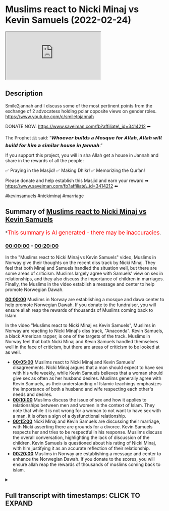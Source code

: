 # Muslims react to Nicki Minaj vs Kevin Samuels (2022-02-24)

<iframe loading='lazy' src='https://www.youtube.com/embed/l33Wv9GSHuc'></iframe>

## Description

Smile2jannah and I discuss some of the most pertinent points from the exchange of 2 advocatess holding polar opposite views on gender roles.
https://www.youtube.com/c/smiletojannah

DONATE NOW: https://www.saveiman.com/fb?affiliate\_id=3414212 ⬅

The Prophet ﷺ said: “𝙒𝙝𝙤𝙚𝙫𝙚𝙧 𝙗𝙪𝙞𝙡𝙙𝙨 𝙖 𝙈𝙤𝙨𝙦𝙪𝙚 𝙛𝙤𝙧 𝘼𝙡𝙡𝙖𝙝, 𝘼𝙡𝙡𝙖𝙝 𝙬𝙞𝙡𝙡 𝙗𝙪𝙞𝙡𝙙 𝙛𝙤𝙧 𝙝𝙞𝙢 𝙖 𝙨𝙞𝙢𝙞𝙡𝙖𝙧 𝙝𝙤𝙪𝙨𝙚 𝙞𝙣 𝙅𝙖𝙣𝙣𝙖𝙝.”

If you support this project, you will in sha Allah get a house in Jannah and share in the rewards of all the people:

✅ Praying in the Masjid!
✅ Making Dhikr!
✅ Memorizing the Qur’an!

Please donate and help establish this Masjid and earn your reward ➡ https://www.saveiman.com/fb?affiliate\_id=3414212 ⬅

\#kevinsamuels #nickiminaj #marriage

## Summary of [Muslims react to Nicki Minaj vs Kevin Samuels](https://www.youtube.com/watch?v=l33Wv9GSHuc)

\*<span style="color:red; font-size:125%">This summary is AI generated - there may be inaccuracies</span>.

### [00:00:00](https://www.youtube.com/watch?v=l33Wv9GSHuc\&t=0) - [00:20:00](https://www.youtube.com/watch?v=l33Wv9GSHuc\&t=1200)

In the "Muslims react to Nicki Minaj vs Kevin Samuels" video, Muslims in Norway give their thoughts on the recent diss track by Nicki Minaj. They feel that both Minaj and Samuels handled the situation well, but there are some areas of criticism. Muslims largely agree with Samuels' view on sex in relationships, and they also discuss the importance of children in marriages. Finally, the Muslims in the video establish a message and center to help promote Norwegian Dawah.

**[00:00:00](https://www.youtube.com/watch?v=l33Wv9GSHuc\&t=0)** Muslims in Norway are establishing a mosque and dawa center to help promote Norwegian Dawah. If you donate to the fundraiser, you will ensure allah reap the rewards of thousands of Muslims coming back to Islam.

In the video "Muslims react to Nicki Minaj vs Kevin Samuels", Muslims in Norway are reacting to Nicki Minaj's diss track, "Anaconda". Kevin Samuels, a black American rapper, is one of the targets of the track. Muslims in Norway feel that both Nicki Minaj and Kevin Samuels handled themselves well in the face of criticism, but there are areas of criticism to be looked at as well.

*   **[00:05:00](https://www.youtube.com/watch?v=l33Wv9GSHuc\&t=300)**  Muslims react to Nicki Minaj and Kevin Samuels' disagreements. Nicki Minaj argues that a man should expect to have sex with his wife weekly, while Kevin Samuels believes that a woman should give sex as often as her husband desires. Muslims generally agree with Kevin Samuels, as their understanding of Islamic teachings emphasizes the importance of both a husband and wife respecting each other's needs and desires.
*   **[00:10:00](https://www.youtube.com/watch?v=l33Wv9GSHuc\&t=600)** Muslims discuss the issue of sex and how it applies to relationships between men and women in the context of Islam. They note that while it is not wrong for a woman to not want to have sex with a man, it is often a sign of a dysfunctional relationship.
*   **[00:15:00](https://www.youtube.com/watch?v=l33Wv9GSHuc\&t=900)** Nicki Minaj and Kevin Samuels are discussing their marriage, with Nicki asserting there are grounds for a divorce. Kevin Samuels respects her and tries to be respectful in his response. Muslims discuss the overall conversation, highlighting the lack of discussion of the children. Kevin Samuels is questioned about his rating of Nicki Minaj, with him justifying it as an accurate reflection of their relationship.
*   **[00:20:00](https://www.youtube.com/watch?v=l33Wv9GSHuc\&t=1200)** Muslims in Norway are establishing a message and center to enhance the Norwegian Dawah. If you donate to the scores, you will ensure allah reap the rewards of thousands of muslims coming back to islam.

<details><summary><h2>Full transcript with timestamps: CLICK TO EXPAND</h2></summary>

[0:00:05](https://youtu.be/l33Wv9GSHuc?t=5) muslims in norway are now establishing a\
[0:00:07](https://youtu.be/l33Wv9GSHuc?t=7) masjid and dawa center to enhance the\
[0:00:09](https://youtu.be/l33Wv9GSHuc?t=9) norwegian dawah if you donate to the\
[0:00:11](https://youtu.be/l33Wv9GSHuc?t=11) scores you will ensure allah reap the\
[0:00:13](https://youtu.be/l33Wv9GSHuc?t=13) rewards of thousands of muslims coming\
[0:00:16](https://youtu.be/l33Wv9GSHuc?t=16) back to islam and many of those who\
[0:00:18](https://youtu.be/l33Wv9GSHuc?t=18) become dwight and invite to islam so\
[0:00:20](https://youtu.be/l33Wv9GSHuc?t=20) click the link and donate now and share\
[0:00:23](https://youtu.be/l33Wv9GSHuc?t=23) the video for extra rewards\
[0:00:42](https://youtu.be/l33Wv9GSHuc?t=42) big c\
[0:00:44](https://youtu.be/l33Wv9GSHuc?t=44) or you can say the big dog or the man\
[0:00:46](https://youtu.be/l33Wv9GSHuc?t=46) with the plan\
[0:00:47](https://youtu.be/l33Wv9GSHuc?t=47) or just the legend oh okay\
[0:00:52](https://youtu.be/l33Wv9GSHuc?t=52) just stick with that\
[0:00:54](https://youtu.be/l33Wv9GSHuc?t=54) you brought yourself too high so i had\
[0:00:55](https://youtu.be/l33Wv9GSHuc?t=55) to you know what i mean i had to give\
[0:00:57](https://youtu.be/l33Wv9GSHuc?t=57) you put me in my place just like kevin\
[0:00:59](https://youtu.be/l33Wv9GSHuc?t=59) samuels i think\
[0:01:02](https://youtu.be/l33Wv9GSHuc?t=62) it's like he's putting nikki in her\
[0:01:04](https://youtu.be/l33Wv9GSHuc?t=64) place now\
[0:01:04](https://youtu.be/l33Wv9GSHuc?t=64) to be fair like i made a video as you\
[0:01:06](https://youtu.be/l33Wv9GSHuc?t=66) know critical of samuels because you\
[0:01:08](https://youtu.be/l33Wv9GSHuc?t=68) know i i just saw as a reaction to\
[0:01:10](https://youtu.be/l33Wv9GSHuc?t=70) feminism like this kind of like red pool\
[0:01:11](https://youtu.be/l33Wv9GSHuc?t=71) movement and stuff like that and i\
[0:01:12](https://youtu.be/l33Wv9GSHuc?t=72) thought\
[0:01:13](https://youtu.be/l33Wv9GSHuc?t=73) i actually saw a lot of muslim people\
[0:01:15](https://youtu.be/l33Wv9GSHuc?t=75) moving in that direction and i didn't\
[0:01:16](https://youtu.be/l33Wv9GSHuc?t=76) like it because i realized the problems\
[0:01:18](https://youtu.be/l33Wv9GSHuc?t=78) of it but to be fair yeah on i think we\
[0:01:20](https://youtu.be/l33Wv9GSHuc?t=80) just both watched this you know these\
[0:01:22](https://youtu.be/l33Wv9GSHuc?t=82) aspects of his um\
[0:01:24](https://youtu.be/l33Wv9GSHuc?t=84) video that he done with nicki minaj yeah\
[0:01:25](https://youtu.be/l33Wv9GSHuc?t=85) and i think there's praise that is\
[0:01:26](https://youtu.be/l33Wv9GSHuc?t=86) actually due here because he he handled\
[0:01:28](https://youtu.be/l33Wv9GSHuc?t=88) himself quite well\
[0:01:30](https://youtu.be/l33Wv9GSHuc?t=90) despite that i do think there are areas\
[0:01:31](https://youtu.be/l33Wv9GSHuc?t=91) of criticism as well so we'll be looking\
[0:01:32](https://youtu.be/l33Wv9GSHuc?t=92) at some of that but before that i think\
[0:01:35](https://youtu.be/l33Wv9GSHuc?t=95) let's look at two main aspects okay\
[0:01:37](https://youtu.be/l33Wv9GSHuc?t=97) let's get straight into it two main\
[0:01:39](https://youtu.be/l33Wv9GSHuc?t=99) aspects of this video that i wanted to\
[0:01:40](https://youtu.be/l33Wv9GSHuc?t=100) react to yeah\
[0:01:42](https://youtu.be/l33Wv9GSHuc?t=102) which uh kind of starts in the middle\
[0:01:44](https://youtu.be/l33Wv9GSHuc?t=104) where nikki herself who\
[0:01:46](https://youtu.be/l33Wv9GSHuc?t=106) is to be honest with you i don't know\
[0:01:48](https://youtu.be/l33Wv9GSHuc?t=108) much about her but from what i know uh\
[0:01:50](https://youtu.be/l33Wv9GSHuc?t=110) she's a figure of decadence and if\
[0:01:52](https://youtu.be/l33Wv9GSHuc?t=112) someone could personify decadence it\
[0:01:54](https://youtu.be/l33Wv9GSHuc?t=114) would be this woman\
[0:01:56](https://youtu.be/l33Wv9GSHuc?t=116) um you know\
[0:01:58](https://youtu.be/l33Wv9GSHuc?t=118) nothing intellectually contributed at\
[0:02:00](https://youtu.be/l33Wv9GSHuc?t=120) all she thinks she's a success we'll\
[0:02:02](https://youtu.be/l33Wv9GSHuc?t=122) come to all of that\
[0:02:04](https://youtu.be/l33Wv9GSHuc?t=124) starts off by speaking about you know\
[0:02:06](https://youtu.be/l33Wv9GSHuc?t=126) success funny enough and these other\
[0:02:08](https://youtu.be/l33Wv9GSHuc?t=128) things so i wanted to see what she has\
[0:02:10](https://youtu.be/l33Wv9GSHuc?t=130) to say coming onto this platform and\
[0:02:12](https://youtu.be/l33Wv9GSHuc?t=132) then how\
[0:02:13](https://youtu.be/l33Wv9GSHuc?t=133) we can look also at how kevin responds\
[0:02:15](https://youtu.be/l33Wv9GSHuc?t=135) so let's first take a look at what her\
[0:02:18](https://youtu.be/l33Wv9GSHuc?t=138) prerogative is here i'm talking to black\
[0:02:20](https://youtu.be/l33Wv9GSHuc?t=140) women real quick can we stop talking can\
[0:02:22](https://youtu.be/l33Wv9GSHuc?t=142) we stop\
[0:02:24](https://youtu.be/l33Wv9GSHuc?t=144) posting all day on to because i i re i\
[0:02:27](https://youtu.be/l33Wv9GSHuc?t=147) knew we went to tik tok and i and i just\
[0:02:29](https://youtu.be/l33Wv9GSHuc?t=149) kept seeing this black women can we stop\
[0:02:31](https://youtu.be/l33Wv9GSHuc?t=151) talking about if black men if these\
[0:02:33](https://youtu.be/l33Wv9GSHuc?t=153) successful black men want us or not\
[0:02:36](https://youtu.be/l33Wv9GSHuc?t=156) like can we just focus on us and we be\
[0:02:40](https://youtu.be/l33Wv9GSHuc?t=160) successful and then we go out there and\
[0:02:43](https://youtu.be/l33Wv9GSHuc?t=163) we decide who the \[ \_\_ ] we want so what i\
[0:02:46](https://youtu.be/l33Wv9GSHuc?t=166) see with this uh z bro is like it's it's\
[0:02:48](https://youtu.be/l33Wv9GSHuc?t=168) typical independence narrative\
[0:02:51](https://youtu.be/l33Wv9GSHuc?t=171) success narrative she's talking about\
[0:02:52](https://youtu.be/l33Wv9GSHuc?t=172) she's a success oh she's\
[0:02:54](https://youtu.be/l33Wv9GSHuc?t=174) what is\
[0:02:56](https://youtu.be/l33Wv9GSHuc?t=176) what is success i mean is success being\
[0:02:58](https://youtu.be/l33Wv9GSHuc?t=178) famous being rich\
[0:03:00](https://youtu.be/l33Wv9GSHuc?t=180) i'm sorry to say these are things\
[0:03:01](https://youtu.be/l33Wv9GSHuc?t=181) assumptions which cannot be justified\
[0:03:04](https://youtu.be/l33Wv9GSHuc?t=184) and who are you anyway nikki to speak to\
[0:03:06](https://youtu.be/l33Wv9GSHuc?t=186) black women as if you represent them you\
[0:03:08](https://youtu.be/l33Wv9GSHuc?t=188) don't represent them you represent\
[0:03:09](https://youtu.be/l33Wv9GSHuc?t=189) higher echelon type individual western\
[0:03:12](https://youtu.be/l33Wv9GSHuc?t=192) women\
[0:03:13](https://youtu.be/l33Wv9GSHuc?t=193) you don't you don't actually suffer from\
[0:03:14](https://youtu.be/l33Wv9GSHuc?t=194) the same plights as the majority of\
[0:03:16](https://youtu.be/l33Wv9GSHuc?t=196) black people will suffer from black men\
[0:03:18](https://youtu.be/l33Wv9GSHuc?t=198) or women and you don't have even a right\
[0:03:20](https://youtu.be/l33Wv9GSHuc?t=200) to call yourself a success because you\
[0:03:23](https://youtu.be/l33Wv9GSHuc?t=203) are\
[0:03:24](https://youtu.be/l33Wv9GSHuc?t=204) rich and famous success is not defined\
[0:03:26](https://youtu.be/l33Wv9GSHuc?t=206) like that for us is it zusha\
[0:03:28](https://youtu.be/l33Wv9GSHuc?t=208) no because if you define success as\
[0:03:31](https://youtu.be/l33Wv9GSHuc?t=211) richness or fame these are two things\
[0:03:34](https://youtu.be/l33Wv9GSHuc?t=214) that don't have an ending like money\
[0:03:37](https://youtu.be/l33Wv9GSHuc?t=217) there's always more money that you can\
[0:03:39](https://youtu.be/l33Wv9GSHuc?t=219) attain with fame there's always more\
[0:03:41](https://youtu.be/l33Wv9GSHuc?t=221) fame that you can attain you'll never be\
[0:03:42](https://youtu.be/l33Wv9GSHuc?t=222) able to reach the pinnacle absolutely\
[0:03:45](https://youtu.be/l33Wv9GSHuc?t=225) and in our tradition the islamic\
[0:03:46](https://youtu.be/l33Wv9GSHuc?t=226) tradition were the prophet muhammad\
[0:03:48](https://youtu.be/l33Wv9GSHuc?t=228) sallallahu alaihi said that if you give\
[0:03:50](https://youtu.be/l33Wv9GSHuc?t=230) a man\
[0:03:51](https://youtu.be/l33Wv9GSHuc?t=231) you know a valley of gold\
[0:03:53](https://youtu.be/l33Wv9GSHuc?t=233) you know he'll be hungry for another\
[0:03:55](https://youtu.be/l33Wv9GSHuc?t=235) valley so in other words there's always\
[0:03:56](https://youtu.be/l33Wv9GSHuc?t=236) the thing is having material wealth as\
[0:03:59](https://youtu.be/l33Wv9GSHuc?t=239) you say it doesn't quench your thirst\
[0:04:01](https://youtu.be/l33Wv9GSHuc?t=241) for these kinds of things you'll just\
[0:04:02](https://youtu.be/l33Wv9GSHuc?t=242) want more and more and more yeah and so\
[0:04:05](https://youtu.be/l33Wv9GSHuc?t=245) really there is no pos strong positive\
[0:04:07](https://youtu.be/l33Wv9GSHuc?t=247) correlation\
[0:04:08](https://youtu.be/l33Wv9GSHuc?t=248) for example\
[0:04:09](https://youtu.be/l33Wv9GSHuc?t=249) with happiness as a state\
[0:04:12](https://youtu.be/l33Wv9GSHuc?t=252) and\
[0:04:13](https://youtu.be/l33Wv9GSHuc?t=253) material wealth you'll find\
[0:04:14](https://youtu.be/l33Wv9GSHuc?t=254) unfortunately\
[0:04:16](https://youtu.be/l33Wv9GSHuc?t=256) a lot of the richest people in society\
[0:04:18](https://youtu.be/l33Wv9GSHuc?t=258) yes and the most famous are those who\
[0:04:20](https://youtu.be/l33Wv9GSHuc?t=260) are most depressed yes so this idea of\
[0:04:22](https://youtu.be/l33Wv9GSHuc?t=262) equating success with fame and money\
[0:04:24](https://youtu.be/l33Wv9GSHuc?t=264) this capitalistic\
[0:04:26](https://youtu.be/l33Wv9GSHuc?t=266) idea\
[0:04:26](https://youtu.be/l33Wv9GSHuc?t=266) which you have been colonizing to\
[0:04:28](https://youtu.be/l33Wv9GSHuc?t=268) believing is the case is itself\
[0:04:30](https://youtu.be/l33Wv9GSHuc?t=270) difficult to substantiate from the very\
[0:04:32](https://youtu.be/l33Wv9GSHuc?t=272) beginning yes so this is the first thing\
[0:04:34](https://youtu.be/l33Wv9GSHuc?t=274) the independence narrative here\
[0:04:36](https://youtu.be/l33Wv9GSHuc?t=276) i think is problematic as well but\
[0:04:38](https://youtu.be/l33Wv9GSHuc?t=278) before we go there i want to see how\
[0:04:40](https://youtu.be/l33Wv9GSHuc?t=280) kevin samuels responds to her\
[0:04:43](https://youtu.be/l33Wv9GSHuc?t=283) there's a lot of hurt on both sides and\
[0:04:45](https://youtu.be/l33Wv9GSHuc?t=285) i recommend i told guys look why are you\
[0:04:47](https://youtu.be/l33Wv9GSHuc?t=287) under 30 work recognize work on getting\
[0:04:49](https://youtu.be/l33Wv9GSHuc?t=289) yourself together because like it or not\
[0:04:53](https://youtu.be/l33Wv9GSHuc?t=293) you're really not in a position like\
[0:04:55](https://youtu.be/l33Wv9GSHuc?t=295) like you should be to be able to work\
[0:04:57](https://youtu.be/l33Wv9GSHuc?t=297) with lee do anything like that so as you\
[0:04:59](https://youtu.be/l33Wv9GSHuc?t=299) see\
[0:05:00](https://youtu.be/l33Wv9GSHuc?t=300) he starts off by saying there's a lot of\
[0:05:01](https://youtu.be/l33Wv9GSHuc?t=301) hurt from both sides now this is not\
[0:05:03](https://youtu.be/l33Wv9GSHuc?t=303) this is atypical of kevin samuels\
[0:05:05](https://youtu.be/l33Wv9GSHuc?t=305) because usually if a woman hypes up like\
[0:05:06](https://youtu.be/l33Wv9GSHuc?t=306) that to him and his uh\
[0:05:08](https://youtu.be/l33Wv9GSHuc?t=308) in his\
[0:05:09](https://youtu.be/l33Wv9GSHuc?t=309) presence\
[0:05:10](https://youtu.be/l33Wv9GSHuc?t=310) or discussions he will actually\
[0:05:12](https://youtu.be/l33Wv9GSHuc?t=312) shut her down or even switch her off or\
[0:05:14](https://youtu.be/l33Wv9GSHuc?t=314) something but i think he's being\
[0:05:15](https://youtu.be/l33Wv9GSHuc?t=315) strategic here and he's got good\
[0:05:17](https://youtu.be/l33Wv9GSHuc?t=317) emotional intelligence here to be\
[0:05:18](https://youtu.be/l33Wv9GSHuc?t=318) praised worthy of him yeah\
[0:05:20](https://youtu.be/l33Wv9GSHuc?t=320) however his narrative is as good as hers\
[0:05:23](https://youtu.be/l33Wv9GSHuc?t=323) in the sense that he is also telling men\
[0:05:25](https://youtu.be/l33Wv9GSHuc?t=325) to i'll just focus on themselves it's an\
[0:05:27](https://youtu.be/l33Wv9GSHuc?t=327) egoistic gender narrative on both sides\
[0:05:30](https://youtu.be/l33Wv9GSHuc?t=330) and if it's an egoistic gender narrative\
[0:05:32](https://youtu.be/l33Wv9GSHuc?t=332) on both sides what you're going to end\
[0:05:33](https://youtu.be/l33Wv9GSHuc?t=333) up having is an atomized society with\
[0:05:36](https://youtu.be/l33Wv9GSHuc?t=336) people only caring about themselves they\
[0:05:39](https://youtu.be/l33Wv9GSHuc?t=339) don't realize\
[0:05:40](https://youtu.be/l33Wv9GSHuc?t=340) that complementarity is needed in order\
[0:05:42](https://youtu.be/l33Wv9GSHuc?t=342) to avoid conflict of interest in the\
[0:05:44](https://youtu.be/l33Wv9GSHuc?t=344) first place like at the end of the day\
[0:05:47](https://youtu.be/l33Wv9GSHuc?t=347) if men just think about themselves and\
[0:05:49](https://youtu.be/l33Wv9GSHuc?t=349) work on themselves\
[0:05:50](https://youtu.be/l33Wv9GSHuc?t=350) not caring about the opposite gender or\
[0:05:53](https://youtu.be/l33Wv9GSHuc?t=353) having\
[0:05:54](https://youtu.be/l33Wv9GSHuc?t=354) apathetic attitudes and the opposite is\
[0:05:56](https://youtu.be/l33Wv9GSHuc?t=356) true imagine what that will do to the\
[0:05:57](https://youtu.be/l33Wv9GSHuc?t=357) black community my question is simple\
[0:06:00](https://youtu.be/l33Wv9GSHuc?t=360) why are the adults making themselves the\
[0:06:03](https://youtu.be/l33Wv9GSHuc?t=363) center of this project indeed seldomly\
[0:06:05](https://youtu.be/l33Wv9GSHuc?t=365) do i find in these conversations that\
[0:06:07](https://youtu.be/l33Wv9GSHuc?t=367) children are put first like children are\
[0:06:10](https://youtu.be/l33Wv9GSHuc?t=370) put first we know through the data\
[0:06:12](https://youtu.be/l33Wv9GSHuc?t=372) that\
[0:06:14](https://youtu.be/l33Wv9GSHuc?t=374) uh nuclear families and stable families\
[0:06:17](https://youtu.be/l33Wv9GSHuc?t=377) are the most\
[0:06:18](https://youtu.be/l33Wv9GSHuc?t=378) advantageous for children okay\
[0:06:20](https://youtu.be/l33Wv9GSHuc?t=380) but for nuclear families to be\
[0:06:22](https://youtu.be/l33Wv9GSHuc?t=382) functional there has to be compromise on\
[0:06:24](https://youtu.be/l33Wv9GSHuc?t=384) both sides\
[0:06:25](https://youtu.be/l33Wv9GSHuc?t=385) i would call it like the individualistic\
[0:06:27](https://youtu.be/l33Wv9GSHuc?t=387) narratives of the west yeah it is\
[0:06:29](https://youtu.be/l33Wv9GSHuc?t=389) because at the end of the day like 100\
[0:06:31](https://youtu.be/l33Wv9GSHuc?t=391) years ago he mentions this to be fair to\
[0:06:32](https://youtu.be/l33Wv9GSHuc?t=392) him kevin samuels mentions this in some\
[0:06:34](https://youtu.be/l33Wv9GSHuc?t=394) of his discussions he says your grandma\
[0:06:36](https://youtu.be/l33Wv9GSHuc?t=396) wouldn't be speaking like that yeah and\
[0:06:37](https://youtu.be/l33Wv9GSHuc?t=397) he's right\
[0:06:38](https://youtu.be/l33Wv9GSHuc?t=398) his you know what he's right\
[0:06:41](https://youtu.be/l33Wv9GSHuc?t=401) her grandma whoever whoever she's\
[0:06:42](https://youtu.be/l33Wv9GSHuc?t=402) speaking to wouldn't be speaking like\
[0:06:43](https://youtu.be/l33Wv9GSHuc?t=403) that because she'd have a more\
[0:06:44](https://youtu.be/l33Wv9GSHuc?t=404) traditional complementarian nuclear type\
[0:06:46](https://youtu.be/l33Wv9GSHuc?t=406) understanding of the family but do you\
[0:06:48](https://youtu.be/l33Wv9GSHuc?t=408) know what else is true\
[0:06:50](https://youtu.be/l33Wv9GSHuc?t=410) his granddad wouldn't be speaking the\
[0:06:51](https://youtu.be/l33Wv9GSHuc?t=411) way he's speaking either\
[0:06:53](https://youtu.be/l33Wv9GSHuc?t=413) that's the truth as well like his his\
[0:06:55](https://youtu.be/l33Wv9GSHuc?t=415) granddad will be thinking about like how\
[0:06:56](https://youtu.be/l33Wv9GSHuc?t=416) do i provide for the kids how do i make\
[0:06:58](https://youtu.be/l33Wv9GSHuc?t=418) a family stable how this and that the\
[0:07:00](https://youtu.be/l33Wv9GSHuc?t=420) problem the problem is not just with one\
[0:07:02](https://youtu.be/l33Wv9GSHuc?t=422) gender or another it's both genders\
[0:07:04](https://youtu.be/l33Wv9GSHuc?t=424) realizing individual responsibility and\
[0:07:07](https://youtu.be/l33Wv9GSHuc?t=427) recognizing individual weakness and then\
[0:07:09](https://youtu.be/l33Wv9GSHuc?t=429) working together to try and sort that\
[0:07:11](https://youtu.be/l33Wv9GSHuc?t=431) out and you you mentioned something a\
[0:07:13](https://youtu.be/l33Wv9GSHuc?t=433) verse in the quran you wanna explain\
[0:07:15](https://youtu.be/l33Wv9GSHuc?t=435) yeah so i think this whole\
[0:07:17](https://youtu.be/l33Wv9GSHuc?t=437) complementarianism is something which is\
[0:07:18](https://youtu.be/l33Wv9GSHuc?t=438) uh mentioned by the quran to the nearest\
[0:07:21](https://youtu.be/l33Wv9GSHuc?t=441) meaning when it says um you are garments\
[0:07:24](https://youtu.be/l33Wv9GSHuc?t=444) for them and they are garments for you\
[0:07:26](https://youtu.be/l33Wv9GSHuc?t=446) referring to a husband and a wife and\
[0:07:28](https://youtu.be/l33Wv9GSHuc?t=448) and\
[0:07:29](https://youtu.be/l33Wv9GSHuc?t=449) this issue that you're talking about of\
[0:07:31](https://youtu.be/l33Wv9GSHuc?t=451) individualism is something which is you\
[0:07:33](https://youtu.be/l33Wv9GSHuc?t=453) know it's a disease that's coming from\
[0:07:35](https://youtu.be/l33Wv9GSHuc?t=455) capitalism and it's something which is\
[0:07:37](https://youtu.be/l33Wv9GSHuc?t=457) obviously rooted in liberalism um which\
[0:07:40](https://youtu.be/l33Wv9GSHuc?t=460) which talks about\
[0:07:42](https://youtu.be/l33Wv9GSHuc?t=462) in individual benefit\
[0:07:44](https://youtu.be/l33Wv9GSHuc?t=464) and\
[0:07:45](https://youtu.be/l33Wv9GSHuc?t=465) of course an offshoot of that is human\
[0:07:46](https://youtu.be/l33Wv9GSHuc?t=466) rights which talks about\
[0:07:48](https://youtu.be/l33Wv9GSHuc?t=468) um what we're old and not what we owe\
[0:07:50](https://youtu.be/l33Wv9GSHuc?t=470) others there's no human right that talks\
[0:07:52](https://youtu.be/l33Wv9GSHuc?t=472) about the the rights of your mother or\
[0:07:55](https://youtu.be/l33Wv9GSHuc?t=475) the rights of your father and this is a\
[0:07:57](https://youtu.be/l33Wv9GSHuc?t=477) problem and liberalism is something\
[0:07:59](https://youtu.be/l33Wv9GSHuc?t=479) which is being shoved down our throat\
[0:08:01](https://youtu.be/l33Wv9GSHuc?t=481) and we're seeing this in in france this\
[0:08:03](https://youtu.be/l33Wv9GSHuc?t=483) is where we're seeing the hijab being\
[0:08:04](https://youtu.be/l33Wv9GSHuc?t=484) banned and we're seeing this now in in\
[0:08:07](https://youtu.be/l33Wv9GSHuc?t=487) saudi arabia where you've got\
[0:08:10](https://youtu.be/l33Wv9GSHuc?t=490) you know\
[0:08:11](https://youtu.be/l33Wv9GSHuc?t=491) liberalism being\
[0:08:13](https://youtu.be/l33Wv9GSHuc?t=493) injected into the community and and\
[0:08:15](https://youtu.be/l33Wv9GSHuc?t=495) other communities so liberalism is an\
[0:08:18](https://youtu.be/l33Wv9GSHuc?t=498) issue and that's why liberalism does\
[0:08:20](https://youtu.be/l33Wv9GSHuc?t=500) need to come under the microscope\
[0:08:21](https://youtu.be/l33Wv9GSHuc?t=501) because it is what is telling us look\
[0:08:24](https://youtu.be/l33Wv9GSHuc?t=504) the individual and your pleasure and\
[0:08:27](https://youtu.be/l33Wv9GSHuc?t=507) your pain as long as it doesn't affect\
[0:08:28](https://youtu.be/l33Wv9GSHuc?t=508) others yeah it's fine it's all i do know\
[0:08:31](https://youtu.be/l33Wv9GSHuc?t=511) is it's ethical egoism it's not just\
[0:08:33](https://youtu.be/l33Wv9GSHuc?t=513) psychological evil the difference being\
[0:08:34](https://youtu.be/l33Wv9GSHuc?t=514) is ethical egoism is like i i am\
[0:08:38](https://youtu.be/l33Wv9GSHuc?t=518) sorry psychological egoism is about me\
[0:08:40](https://youtu.be/l33Wv9GSHuc?t=520) it's about me yeah it's about my pain\
[0:08:42](https://youtu.be/l33Wv9GSHuc?t=522) and pleasure and a lot of us are like\
[0:08:43](https://youtu.be/l33Wv9GSHuc?t=523) that by by nature but ethical egoism is\
[0:08:45](https://youtu.be/l33Wv9GSHuc?t=525) where you say it ought to be about my\
[0:08:47](https://youtu.be/l33Wv9GSHuc?t=527) pleasure first and what we're seeing\
[0:08:49](https://youtu.be/l33Wv9GSHuc?t=529) really with this kind of conversation is\
[0:08:51](https://youtu.be/l33Wv9GSHuc?t=531) a proliferation of ethical egoistic\
[0:08:54](https://youtu.be/l33Wv9GSHuc?t=534) gender discourses yeah so both of them\
[0:08:56](https://youtu.be/l33Wv9GSHuc?t=536) are just concerned with each other's\
[0:08:57](https://youtu.be/l33Wv9GSHuc?t=537) okay well black women shouldn't do this\
[0:08:59](https://youtu.be/l33Wv9GSHuc?t=539) blah blah blah blah blah it's no care\
[0:09:01](https://youtu.be/l33Wv9GSHuc?t=541) for the kids same thing with him no care\
[0:09:03](https://youtu.be/l33Wv9GSHuc?t=543) for the kids no care for the other\
[0:09:05](https://youtu.be/l33Wv9GSHuc?t=545) gender it's a very selfish discourse\
[0:09:07](https://youtu.be/l33Wv9GSHuc?t=547) either way but let's move on to\
[0:09:09](https://youtu.be/l33Wv9GSHuc?t=549) something else that he mentions\
[0:09:10](https://youtu.be/l33Wv9GSHuc?t=550) controversially i guess you know she\
[0:09:12](https://youtu.be/l33Wv9GSHuc?t=552) asks him how many times should a man\
[0:09:14](https://youtu.be/l33Wv9GSHuc?t=554) expect to have sex let's take a look at\
[0:09:16](https://youtu.be/l33Wv9GSHuc?t=556) what she asks and how he responds how\
[0:09:18](https://youtu.be/l33Wv9GSHuc?t=558) many times\
[0:09:20](https://youtu.be/l33Wv9GSHuc?t=560) should a man\
[0:09:23](https://youtu.be/l33Wv9GSHuc?t=563) expect to have\
[0:09:25](https://youtu.be/l33Wv9GSHuc?t=565) uh sex what is in your opinion how many\
[0:09:27](https://youtu.be/l33Wv9GSHuc?t=567) times should a woman give their man\
[0:09:30](https://youtu.be/l33Wv9GSHuc?t=570) sex\
[0:09:32](https://youtu.be/l33Wv9GSHuc?t=572) a week\
[0:09:33](https://youtu.be/l33Wv9GSHuc?t=573) a week\
[0:09:35](https://youtu.be/l33Wv9GSHuc?t=575) uh\
[0:09:36](https://youtu.be/l33Wv9GSHuc?t=576) i'm a fan of the as often as he wants it\
[0:09:40](https://youtu.be/l33Wv9GSHuc?t=580) well\
[0:09:41](https://youtu.be/l33Wv9GSHuc?t=581) no hold on\
[0:09:42](https://youtu.be/l33Wv9GSHuc?t=582) because here's the thing it's under\
[0:09:44](https://youtu.be/l33Wv9GSHuc?t=584) here's the thing\
[0:09:46](https://youtu.be/l33Wv9GSHuc?t=586) you look at like i said i look at guys\
[0:09:48](https://youtu.be/l33Wv9GSHuc?t=588) most guys i'm talking to working\
[0:09:50](https://youtu.be/l33Wv9GSHuc?t=590) 10 12 hour days so i actually respect\
[0:09:53](https://youtu.be/l33Wv9GSHuc?t=593) the way he responds there you know and\
[0:09:55](https://youtu.be/l33Wv9GSHuc?t=595) she didn't really have much pushback\
[0:09:56](https://youtu.be/l33Wv9GSHuc?t=596) after what he said\
[0:09:58](https://youtu.be/l33Wv9GSHuc?t=598) uh which is surprising to be honest but\
[0:09:59](https://youtu.be/l33Wv9GSHuc?t=599) i respect the fact that he stuck to his\
[0:10:01](https://youtu.be/l33Wv9GSHuc?t=601) kind of guns on this one because at the\
[0:10:03](https://youtu.be/l33Wv9GSHuc?t=603) end of the day it's once again sex is\
[0:10:05](https://youtu.be/l33Wv9GSHuc?t=605) one of those things okay which is a\
[0:10:07](https://youtu.be/l33Wv9GSHuc?t=607) weakness for men more so than it is for\
[0:10:08](https://youtu.be/l33Wv9GSHuc?t=608) women it's one of those things and let\
[0:10:10](https://youtu.be/l33Wv9GSHuc?t=610) me say\
[0:10:11](https://youtu.be/l33Wv9GSHuc?t=611) you know as many of the viewers know\
[0:10:13](https://youtu.be/l33Wv9GSHuc?t=613) like muslim women have to wear hijab\
[0:10:15](https://youtu.be/l33Wv9GSHuc?t=615) which is more encompassing than what a\
[0:10:16](https://youtu.be/l33Wv9GSHuc?t=616) man has to cover and so on and so forth\
[0:10:18](https://youtu.be/l33Wv9GSHuc?t=618) yeah\
[0:10:19](https://youtu.be/l33Wv9GSHuc?t=619) and a lot of people come muslim and\
[0:10:20](https://youtu.be/l33Wv9GSHuc?t=620) non-muslim alike and they say like why\
[0:10:22](https://youtu.be/l33Wv9GSHuc?t=622) should a woman cover up for the weakness\
[0:10:24](https://youtu.be/l33Wv9GSHuc?t=624) of a man\
[0:10:25](https://youtu.be/l33Wv9GSHuc?t=625) that is the wrong why not the question\
[0:10:27](https://youtu.be/l33Wv9GSHuc?t=627) is why not why should a man cover up for\
[0:10:28](https://youtu.be/l33Wv9GSHuc?t=628) the weakness of a woman if certain\
[0:10:30](https://youtu.be/l33Wv9GSHuc?t=630) things certain events a fire happened\
[0:10:32](https://youtu.be/l33Wv9GSHuc?t=632) women and children come out first or a\
[0:10:34](https://youtu.be/l33Wv9GSHuc?t=634) war happened the men on the front line\
[0:10:36](https://youtu.be/l33Wv9GSHuc?t=636) these things are clear that there are\
[0:10:37](https://youtu.be/l33Wv9GSHuc?t=637) some things that men are stronger than\
[0:10:39](https://youtu.be/l33Wv9GSHuc?t=639) women at and some things that women are\
[0:10:41](https://youtu.be/l33Wv9GSHuc?t=641) stronger than men and that's why the\
[0:10:43](https://youtu.be/l33Wv9GSHuc?t=643) quran beautifully expresses this in one\
[0:10:45](https://youtu.be/l33Wv9GSHuc?t=645) sentence where in senator the human\
[0:10:46](https://youtu.be/l33Wv9GSHuc?t=646) being is he's been created weak the\
[0:10:48](https://youtu.be/l33Wv9GSHuc?t=648) human being has been created weak and in\
[0:10:50](https://youtu.be/l33Wv9GSHuc?t=650) fact in this context it's talking about\
[0:10:51](https://youtu.be/l33Wv9GSHuc?t=651) sexual weakness\
[0:10:53](https://youtu.be/l33Wv9GSHuc?t=653) and so yeah\
[0:10:54](https://youtu.be/l33Wv9GSHuc?t=654) the idea of a man having intercourse\
[0:10:57](https://youtu.be/l33Wv9GSHuc?t=657) or the woman helping really facilitating\
[0:11:00](https://youtu.be/l33Wv9GSHuc?t=660) for the man\
[0:11:01](https://youtu.be/l33Wv9GSHuc?t=661) something which would otherwise be his\
[0:11:02](https://youtu.be/l33Wv9GSHuc?t=662) weakness something which would otherwise\
[0:11:04](https://youtu.be/l33Wv9GSHuc?t=664) if it's not done it can cause greater\
[0:11:06](https://youtu.be/l33Wv9GSHuc?t=666) societal decadence and decay because\
[0:11:08](https://youtu.be/l33Wv9GSHuc?t=668) he's going to go try and find find it\
[0:11:10](https://youtu.be/l33Wv9GSHuc?t=670) elsewhere\
[0:11:12](https://youtu.be/l33Wv9GSHuc?t=672) pathological behavior will start to\
[0:11:13](https://youtu.be/l33Wv9GSHuc?t=673) emerge it will destabilize families and\
[0:11:15](https://youtu.be/l33Wv9GSHuc?t=675) all kinds of other things happen you\
[0:11:17](https://youtu.be/l33Wv9GSHuc?t=677) might start to find her\
[0:11:19](https://youtu.be/l33Wv9GSHuc?t=679) you know uh\
[0:11:20](https://youtu.be/l33Wv9GSHuc?t=680) he might not he might be put off her to\
[0:11:22](https://youtu.be/l33Wv9GSHuc?t=682) be honest with you might be\
[0:11:24](https://youtu.be/l33Wv9GSHuc?t=684) a horrible thing for him so yeah this is\
[0:11:26](https://youtu.be/l33Wv9GSHuc?t=686) we're not advocating obviously some\
[0:11:27](https://youtu.be/l33Wv9GSHuc?t=687) stupid person is going to come out and\
[0:11:29](https://youtu.be/l33Wv9GSHuc?t=689) say are you talking about rape or\
[0:11:30](https://youtu.be/l33Wv9GSHuc?t=690) something obviously we're not sick if a\
[0:11:32](https://youtu.be/l33Wv9GSHuc?t=692) woman doesn't want to give it you can't\
[0:11:33](https://youtu.be/l33Wv9GSHuc?t=693) take it from her like that because you\
[0:11:34](https://youtu.be/l33Wv9GSHuc?t=694) can't cause anyone harm in islam that's\
[0:11:36](https://youtu.be/l33Wv9GSHuc?t=696) what we believe anyway but yeah\
[0:11:38](https://youtu.be/l33Wv9GSHuc?t=698) the fact that a woman wouldn't want to\
[0:11:39](https://youtu.be/l33Wv9GSHuc?t=699) give it to a man anyways is the mark of\
[0:11:42](https://youtu.be/l33Wv9GSHuc?t=702) a dysfunctional relationship yeah it is\
[0:11:44](https://youtu.be/l33Wv9GSHuc?t=704) a mark over there but i'm i'm i respect\
[0:11:46](https://youtu.be/l33Wv9GSHuc?t=706) the fact that he's he's coming out\
[0:11:47](https://youtu.be/l33Wv9GSHuc?t=707) saying this because you won't find many\
[0:11:49](https://youtu.be/l33Wv9GSHuc?t=709) people coming out men saying in the way\
[0:11:51](https://youtu.be/l33Wv9GSHuc?t=711) that he said that what do you think\
[0:11:52](https://youtu.be/l33Wv9GSHuc?t=712) about that yeah i think you made a good\
[0:11:54](https://youtu.be/l33Wv9GSHuc?t=714) point unfortunately and sadly in this\
[0:11:56](https://youtu.be/l33Wv9GSHuc?t=716) day and age especially in sitcoms when\
[0:11:58](https://youtu.be/l33Wv9GSHuc?t=718) you see\
[0:11:59](https://youtu.be/l33Wv9GSHuc?t=719) a husband and a wife sex is actually\
[0:12:01](https://youtu.be/l33Wv9GSHuc?t=721) used as a weapon\
[0:12:02](https://youtu.be/l33Wv9GSHuc?t=722) it's actually used as a weapon kids are\
[0:12:05](https://youtu.be/l33Wv9GSHuc?t=725) used as weapons and when you start using\
[0:12:07](https://youtu.be/l33Wv9GSHuc?t=727) these things as weapons then what you're\
[0:12:09](https://youtu.be/l33Wv9GSHuc?t=729) doing is you are breaking that from that\
[0:12:11](https://youtu.be/l33Wv9GSHuc?t=731) family up and if if a man can't get it\
[0:12:13](https://youtu.be/l33Wv9GSHuc?t=733) at home if a woman can't get at home\
[0:12:16](https://youtu.be/l33Wv9GSHuc?t=736) then i mean the question now arises\
[0:12:18](https://youtu.be/l33Wv9GSHuc?t=738) where else are they going to get it from\
[0:12:20](https://youtu.be/l33Wv9GSHuc?t=740) well she does mention women here\
[0:12:22](https://youtu.be/l33Wv9GSHuc?t=742) should we listen to what she has to say\
[0:12:23](https://youtu.be/l33Wv9GSHuc?t=743) yeah we continue let's say you know a\
[0:12:25](https://youtu.be/l33Wv9GSHuc?t=745) lot of people throughout my life would\
[0:12:27](https://youtu.be/l33Wv9GSHuc?t=747) tell me\
[0:12:28](https://youtu.be/l33Wv9GSHuc?t=748) that i'm like a man because i remember i\
[0:12:31](https://youtu.be/l33Wv9GSHuc?t=751) never people would tell me\
[0:12:33](https://youtu.be/l33Wv9GSHuc?t=753) i shouldn't want to i shouldn't expect\
[0:12:36](https://youtu.be/l33Wv9GSHuc?t=756) as a woman to\
[0:12:38](https://youtu.be/l33Wv9GSHuc?t=758) have a climax every time i do it right\
[0:12:41](https://youtu.be/l33Wv9GSHuc?t=761) i'm like hilton and i said excuse me are\
[0:12:44](https://youtu.be/l33Wv9GSHuc?t=764) you out of your \[ \_\_ ] mind why\
[0:12:46](https://youtu.be/l33Wv9GSHuc?t=766) wouldn't i want to climax every time i\
[0:12:49](https://youtu.be/l33Wv9GSHuc?t=769) have intercourse just like you want to\
[0:12:51](https://youtu.be/l33Wv9GSHuc?t=771) climax when you have interquest and i\
[0:12:53](https://youtu.be/l33Wv9GSHuc?t=773) was i was accused of being like a man\
[0:12:58](https://youtu.be/l33Wv9GSHuc?t=778) not in my you know i'm this is years ago\
[0:13:01](https://youtu.be/l33Wv9GSHuc?t=781) and i knew that wasn't going to work\
[0:13:03](https://youtu.be/l33Wv9GSHuc?t=783) chad cause uh it's not only about you\
[0:13:06](https://youtu.be/l33Wv9GSHuc?t=786) okay well i mean yeah i think you were\
[0:13:08](https://youtu.be/l33Wv9GSHuc?t=788) mentioning it before as well that this\
[0:13:09](https://youtu.be/l33Wv9GSHuc?t=789) is something that\
[0:13:10](https://youtu.be/l33Wv9GSHuc?t=790) in islam when you look at the literature\
[0:13:12](https://youtu.be/l33Wv9GSHuc?t=792) this is something that's emphasized that\
[0:13:14](https://youtu.be/l33Wv9GSHuc?t=794) it's not just about the man's pleasure\
[0:13:16](https://youtu.be/l33Wv9GSHuc?t=796) it is about the females pleasure as well\
[0:13:18](https://youtu.be/l33Wv9GSHuc?t=798) i mean just like\
[0:13:20](https://youtu.be/l33Wv9GSHuc?t=800) when we're talking about\
[0:13:21](https://youtu.be/l33Wv9GSHuc?t=801) complementarianism\
[0:13:22](https://youtu.be/l33Wv9GSHuc?t=802) and we're talking about both parties\
[0:13:24](https://youtu.be/l33Wv9GSHuc?t=804) then this actually fits in very well to\
[0:13:26](https://youtu.be/l33Wv9GSHuc?t=806) that i agree\
[0:13:28](https://youtu.be/l33Wv9GSHuc?t=808) a lot of men and the prophet gave\
[0:13:29](https://youtu.be/l33Wv9GSHuc?t=809) explicit advice as like not to come in\
[0:13:31](https://youtu.be/l33Wv9GSHuc?t=811) and go out straight away\
[0:13:33](https://youtu.be/l33Wv9GSHuc?t=813) even to to warm up a woman to foreplay\
[0:13:35](https://youtu.be/l33Wv9GSHuc?t=815) all that kind of stuff\
[0:13:36](https://youtu.be/l33Wv9GSHuc?t=816) very\
[0:13:37](https://youtu.be/l33Wv9GSHuc?t=817) specific about this shows you this\
[0:13:39](https://youtu.be/l33Wv9GSHuc?t=819) comprehensiveness of the guidance of\
[0:13:40](https://youtu.be/l33Wv9GSHuc?t=820) islam like\
[0:13:41](https://youtu.be/l33Wv9GSHuc?t=821) women work in a different sexual manner\
[0:13:44](https://youtu.be/l33Wv9GSHuc?t=824) to men and i'll tell you something like\
[0:13:46](https://youtu.be/l33Wv9GSHuc?t=826) honestly a lot of men we talk about men\
[0:13:48](https://youtu.be/l33Wv9GSHuc?t=828) withholding and sexual\
[0:13:49](https://youtu.be/l33Wv9GSHuc?t=829) marriages and stuff but also women men\
[0:13:51](https://youtu.be/l33Wv9GSHuc?t=831) sorry women withholding but men will\
[0:13:53](https://youtu.be/l33Wv9GSHuc?t=833) hold as well sometimes like and and that\
[0:13:55](https://youtu.be/l33Wv9GSHuc?t=835) is\
[0:13:56](https://youtu.be/l33Wv9GSHuc?t=836) if you want to destroy your marriage as\
[0:13:58](https://youtu.be/l33Wv9GSHuc?t=838) a man\
[0:13:59](https://youtu.be/l33Wv9GSHuc?t=839) then the first thing you'll do is ignore\
[0:14:00](https://youtu.be/l33Wv9GSHuc?t=840) your woman's sexual needs\
[0:14:02](https://youtu.be/l33Wv9GSHuc?t=842) not necessarily yeah\
[0:14:04](https://youtu.be/l33Wv9GSHuc?t=844) you know unnecessarily of course but\
[0:14:06](https://youtu.be/l33Wv9GSHuc?t=846) either way is unnecessary like in the\
[0:14:07](https://youtu.be/l33Wv9GSHuc?t=847) sense that why are you no because in the\
[0:14:09](https://youtu.be/l33Wv9GSHuc?t=849) quran it does say that you can oh yeah\
[0:14:12](https://youtu.be/l33Wv9GSHuc?t=852) if she's unnecessarily in the sense that\
[0:14:13](https://youtu.be/l33Wv9GSHuc?t=853) you know it's not because she's acting\
[0:14:16](https://youtu.be/l33Wv9GSHuc?t=856) rebelliously or something like that or\
[0:14:17](https://youtu.be/l33Wv9GSHuc?t=857) and no shoes\
[0:14:18](https://youtu.be/l33Wv9GSHuc?t=858) of course of course good point but like\
[0:14:20](https://youtu.be/l33Wv9GSHuc?t=860) what i'm saying is exactly you know what\
[0:14:22](https://youtu.be/l33Wv9GSHuc?t=862) i'm trying to say like\
[0:14:23](https://youtu.be/l33Wv9GSHuc?t=863) if she wants\
[0:14:25](https://youtu.be/l33Wv9GSHuc?t=865) something and you're ignoring that\
[0:14:27](https://youtu.be/l33Wv9GSHuc?t=867) men need to also realize that this is a\
[0:14:29](https://youtu.be/l33Wv9GSHuc?t=869) quick way to break a family\
[0:14:31](https://youtu.be/l33Wv9GSHuc?t=871) and then she would you not think that\
[0:14:32](https://youtu.be/l33Wv9GSHuc?t=872) this you're going to cause a fitnah do\
[0:14:33](https://youtu.be/l33Wv9GSHuc?t=873) you not think does not a man not think\
[0:14:35](https://youtu.be/l33Wv9GSHuc?t=875) that by leaving his wife sexual needs\
[0:14:37](https://youtu.be/l33Wv9GSHuc?t=877) and she wants to do something and she's\
[0:14:39](https://youtu.be/l33Wv9GSHuc?t=879) prodding him and she wants to you know\
[0:14:41](https://youtu.be/l33Wv9GSHuc?t=881) engage sexual sexually women he's like\
[0:14:43](https://youtu.be/l33Wv9GSHuc?t=883) kind of like giving her the cold\
[0:14:44](https://youtu.be/l33Wv9GSHuc?t=884) shoulder or on his phone or something\
[0:14:46](https://youtu.be/l33Wv9GSHuc?t=886) like that does he not think that he's\
[0:14:48](https://youtu.be/l33Wv9GSHuc?t=888) now destroying the family and that he's\
[0:14:50](https://youtu.be/l33Wv9GSHuc?t=890) making a fitna for himself and for his\
[0:14:52](https://youtu.be/l33Wv9GSHuc?t=892) uh for his family yeah so it's at the\
[0:14:54](https://youtu.be/l33Wv9GSHuc?t=894) same time like we have to be fair here\
[0:14:56](https://youtu.be/l33Wv9GSHuc?t=896) just islam it gives actually if a man\
[0:14:59](https://youtu.be/l33Wv9GSHuc?t=899) can't sexually satisfy a woman there's\
[0:15:01](https://youtu.be/l33Wv9GSHuc?t=901) and and it continues and he's is\
[0:15:03](https://youtu.be/l33Wv9GSHuc?t=903) stopping herself there's very strong\
[0:15:05](https://youtu.be/l33Wv9GSHuc?t=905) grounds for a divorce here there's\
[0:15:07](https://youtu.be/l33Wv9GSHuc?t=907) actually i'm not saying that woman\
[0:15:08](https://youtu.be/l33Wv9GSHuc?t=908) should do that she should obviously try\
[0:15:09](https://youtu.be/l33Wv9GSHuc?t=909) and wash\
[0:15:16](https://youtu.be/l33Wv9GSHuc?t=916) it shows how serious of an issue that it\
[0:15:18](https://youtu.be/l33Wv9GSHuc?t=918) is yeah there's yeah this is you can't\
[0:15:19](https://youtu.be/l33Wv9GSHuc?t=919) you cannot yeah you cannot withhold from\
[0:15:23](https://youtu.be/l33Wv9GSHuc?t=923) either party and this goes back to the\
[0:15:24](https://youtu.be/l33Wv9GSHuc?t=924) complementarian point yeah but so yeah\
[0:15:26](https://youtu.be/l33Wv9GSHuc?t=926) we agree with that we agree with that\
[0:15:29](https://youtu.be/l33Wv9GSHuc?t=929) but generally now before we close off\
[0:15:30](https://youtu.be/l33Wv9GSHuc?t=930) what do you think of this conversation\
[0:15:32](https://youtu.be/l33Wv9GSHuc?t=932) back and forth we've already talked\
[0:15:34](https://youtu.be/l33Wv9GSHuc?t=934) about what's conspicuously kind of\
[0:15:35](https://youtu.be/l33Wv9GSHuc?t=935) missing here which is mention of the\
[0:15:36](https://youtu.be/l33Wv9GSHuc?t=936) children and these conversations they\
[0:15:38](https://youtu.be/l33Wv9GSHuc?t=938) always disregard the children\
[0:15:40](https://youtu.be/l33Wv9GSHuc?t=940) in family settings what else would you\
[0:15:42](https://youtu.be/l33Wv9GSHuc?t=942) say is missing or should have been added\
[0:15:44](https://youtu.be/l33Wv9GSHuc?t=944) or could have been i think what's\
[0:15:45](https://youtu.be/l33Wv9GSHuc?t=945) interesting here is\
[0:15:47](https://youtu.be/l33Wv9GSHuc?t=947) someone like myself or when i was\
[0:15:48](https://youtu.be/l33Wv9GSHuc?t=948) initially watching it i expected cam\
[0:15:51](https://youtu.be/l33Wv9GSHuc?t=951) kevin samuels to go in full guns blazing\
[0:15:53](https://youtu.be/l33Wv9GSHuc?t=953) and just smash her to bits and stuff\
[0:15:55](https://youtu.be/l33Wv9GSHuc?t=955) like that because that's that's what\
[0:15:56](https://youtu.be/l33Wv9GSHuc?t=956) he's known for yeah and oh i was\
[0:15:58](https://youtu.be/l33Wv9GSHuc?t=958) expecting nikki to be very blase and\
[0:16:00](https://youtu.be/l33Wv9GSHuc?t=960) very kind of loud and you know very i'm\
[0:16:04](https://youtu.be/l33Wv9GSHuc?t=964) gonna represent for the people and all\
[0:16:05](https://youtu.be/l33Wv9GSHuc?t=965) these women and i'm gonna lay on him i\
[0:16:08](https://youtu.be/l33Wv9GSHuc?t=968) think both of them were clever in their\
[0:16:09](https://youtu.be/l33Wv9GSHuc?t=969) approach um kevin respected her um and\
[0:16:13](https://youtu.be/l33Wv9GSHuc?t=973) she respected him and i think we were\
[0:16:16](https://youtu.be/l33Wv9GSHuc?t=976) discussing before as well that i think\
[0:16:18](https://youtu.be/l33Wv9GSHuc?t=978) he maneuvered himself very well uh in\
[0:16:20](https://youtu.be/l33Wv9GSHuc?t=980) that discussion so in that sort of sense\
[0:16:23](https://youtu.be/l33Wv9GSHuc?t=983) on that point actually you make a good\
[0:16:24](https://youtu.be/l33Wv9GSHuc?t=984) point because at the end of it is like\
[0:16:26](https://youtu.be/l33Wv9GSHuc?t=986) this is this actually it might seem\
[0:16:28](https://youtu.be/l33Wv9GSHuc?t=988) uh\
[0:16:29](https://youtu.be/l33Wv9GSHuc?t=989) like\
[0:16:30](https://youtu.be/l33Wv9GSHuc?t=990) trivial yeah i guess\
[0:16:32](https://youtu.be/l33Wv9GSHuc?t=992) but at the end he was like i need to go\
[0:16:34](https://youtu.be/l33Wv9GSHuc?t=994) now and i know that might seem like\
[0:16:36](https://youtu.be/l33Wv9GSHuc?t=996) something trivial but i think it was\
[0:16:37](https://youtu.be/l33Wv9GSHuc?t=997) premeditated personally you know and i\
[0:16:39](https://youtu.be/l33Wv9GSHuc?t=999) think that actually speaks volumes to\
[0:16:41](https://youtu.be/l33Wv9GSHuc?t=1001) the kind of thing as muslim men yeah\
[0:16:43](https://youtu.be/l33Wv9GSHuc?t=1003) because it's not just we're not here to\
[0:16:44](https://youtu.be/l33Wv9GSHuc?t=1004) criticize only kevin and nikki well\
[0:16:46](https://youtu.be/l33Wv9GSHuc?t=1006) nikki we should be criticizing to be\
[0:16:47](https://youtu.be/l33Wv9GSHuc?t=1007) honest she's\
[0:16:48](https://youtu.be/l33Wv9GSHuc?t=1008) from the looks of it a completely\
[0:16:49](https://youtu.be/l33Wv9GSHuc?t=1009) decadent character but with kevin at\
[0:16:51](https://youtu.be/l33Wv9GSHuc?t=1011) least\
[0:16:52](https://youtu.be/l33Wv9GSHuc?t=1012) there are some things which muslim men\
[0:16:54](https://youtu.be/l33Wv9GSHuc?t=1014) can actually learn from and this is one\
[0:16:56](https://youtu.be/l33Wv9GSHuc?t=1016) of them if you look at the end of this\
[0:16:57](https://youtu.be/l33Wv9GSHuc?t=1017) conversation he's like have you got any\
[0:16:59](https://youtu.be/l33Wv9GSHuc?t=1019) more questions because i need to leave\
[0:17:01](https://youtu.be/l33Wv9GSHuc?t=1021) well good to be on here with you you got\
[0:17:03](https://youtu.be/l33Wv9GSHuc?t=1023) any other questions because i gotta get\
[0:17:06](https://youtu.be/l33Wv9GSHuc?t=1026) but the phraseology is actually very\
[0:17:07](https://youtu.be/l33Wv9GSHuc?t=1027) telling here have you got any questions\
[0:17:09](https://youtu.be/l33Wv9GSHuc?t=1029) so he's the he's the one that's being\
[0:17:10](https://youtu.be/l33Wv9GSHuc?t=1030) questioned yeah he's put himself in the\
[0:17:12](https://youtu.be/l33Wv9GSHuc?t=1032) teachers the edifying position he's the\
[0:17:14](https://youtu.be/l33Wv9GSHuc?t=1034) teacher\
[0:17:15](https://youtu.be/l33Wv9GSHuc?t=1035) because i need to you know go whatever\
[0:17:16](https://youtu.be/l33Wv9GSHuc?t=1036) yeah meaning\
[0:17:18](https://youtu.be/l33Wv9GSHuc?t=1038) i've got things to do i i don't value\
[0:17:20](https://youtu.be/l33Wv9GSHuc?t=1040) you as much as you think you value\
[0:17:22](https://youtu.be/l33Wv9GSHuc?t=1042) yourself\
[0:17:23](https://youtu.be/l33Wv9GSHuc?t=1043) he's not saying that in explicit terms\
[0:17:25](https://youtu.be/l33Wv9GSHuc?t=1045) but he's gesturing it through implicit\
[0:17:28](https://youtu.be/l33Wv9GSHuc?t=1048) action because he knows if he does it\
[0:17:30](https://youtu.be/l33Wv9GSHuc?t=1050) explicitly he's risking putting his\
[0:17:32](https://youtu.be/l33Wv9GSHuc?t=1052) reputation at risk with someone of her\
[0:17:34](https://youtu.be/l33Wv9GSHuc?t=1054) social profile you know who is at least\
[0:17:36](https://youtu.be/l33Wv9GSHuc?t=1056) seen the society as successful although\
[0:17:38](https://youtu.be/l33Wv9GSHuc?t=1058) she is not according to us yeah\
[0:17:40](https://youtu.be/l33Wv9GSHuc?t=1060) what do you think of that kind of\
[0:17:41](https://youtu.be/l33Wv9GSHuc?t=1061) maneuvering bro so there's websites\
[0:17:43](https://youtu.be/l33Wv9GSHuc?t=1063) nowadays in which people go and you know\
[0:17:46](https://youtu.be/l33Wv9GSHuc?t=1066) they unlock pictures and they they spend\
[0:17:49](https://youtu.be/l33Wv9GSHuc?t=1069) extortion amounts of money just so they\
[0:17:51](https://youtu.be/l33Wv9GSHuc?t=1071) can interact with women and there's a uh\
[0:17:53](https://youtu.be/l33Wv9GSHuc?t=1073) a term which has been coined called\
[0:17:55](https://youtu.be/l33Wv9GSHuc?t=1075) simping\
[0:17:56](https://youtu.be/l33Wv9GSHuc?t=1076) where even in in games people pay\
[0:17:59](https://youtu.be/l33Wv9GSHuc?t=1079) extortionate amounts to female gamers\
[0:18:01](https://youtu.be/l33Wv9GSHuc?t=1081) just so they can kind of sit there and\
[0:18:03](https://youtu.be/l33Wv9GSHuc?t=1083) simp over them and stuff like that so\
[0:18:05](https://youtu.be/l33Wv9GSHuc?t=1085) this has become a big problem in our\
[0:18:07](https://youtu.be/l33Wv9GSHuc?t=1087) society and for for us to kind of\
[0:18:10](https://youtu.be/l33Wv9GSHuc?t=1090) they're an asian community as much like\
[0:18:12](https://youtu.be/l33Wv9GSHuc?t=1092) it's in every community unfortunately\
[0:18:14](https://youtu.be/l33Wv9GSHuc?t=1094) sadly there's a pakistani before you\
[0:18:16](https://youtu.be/l33Wv9GSHuc?t=1096) tell us what's happening\
[0:18:18](https://youtu.be/l33Wv9GSHuc?t=1098) it's it's in every community that i've\
[0:18:20](https://youtu.be/l33Wv9GSHuc?t=1100) seen yeah because the world has become a\
[0:18:22](https://youtu.be/l33Wv9GSHuc?t=1102) global village it's not i think we're\
[0:18:23](https://youtu.be/l33Wv9GSHuc?t=1103) okay\
[0:18:25](https://youtu.be/l33Wv9GSHuc?t=1105) you know the highest consumers of uh\
[0:18:28](https://youtu.be/l33Wv9GSHuc?t=1108) pornography and stuff like that is\
[0:18:30](https://youtu.be/l33Wv9GSHuc?t=1110) actually the\
[0:18:32](https://youtu.be/l33Wv9GSHuc?t=1112) it's actually not that different though\
[0:18:34](https://youtu.be/l33Wv9GSHuc?t=1114) we're talking about this this groveling\
[0:18:35](https://youtu.be/l33Wv9GSHuc?t=1115) attitude we call simping in it yeah yeah\
[0:18:37](https://youtu.be/l33Wv9GSHuc?t=1117) that's the he he exemplifies a good\
[0:18:40](https://youtu.be/l33Wv9GSHuc?t=1120) example even\
[0:18:41](https://youtu.be/l33Wv9GSHuc?t=1121) even when you look at the economic\
[0:18:42](https://youtu.be/l33Wv9GSHuc?t=1122) hitman by john perkins he actually talks\
[0:18:44](https://youtu.be/l33Wv9GSHuc?t=1124) about you know people that higher up in\
[0:18:46](https://youtu.be/l33Wv9GSHuc?t=1126) certain arab countries oh you're trying\
[0:18:48](https://youtu.be/l33Wv9GSHuc?t=1128) to first of all\
[0:18:49](https://youtu.be/l33Wv9GSHuc?t=1129) you hear this\
[0:18:54](https://youtu.be/l33Wv9GSHuc?t=1134) where this bro they pay extortionate\
[0:18:56](https://youtu.be/l33Wv9GSHuc?t=1136) amounts just to to get white women and\
[0:18:58](https://youtu.be/l33Wv9GSHuc?t=1138) stuff like that this is this is uh\
[0:19:00](https://youtu.be/l33Wv9GSHuc?t=1140) post-colonial simping that that's what\
[0:19:02](https://youtu.be/l33Wv9GSHuc?t=1142) it is\
[0:19:03](https://youtu.be/l33Wv9GSHuc?t=1143) so in that sense to see somebody like\
[0:19:06](https://youtu.be/l33Wv9GSHuc?t=1146) this because nikki at the start she\
[0:19:08](https://youtu.be/l33Wv9GSHuc?t=1148) actually rated herself as a seven\
[0:19:10](https://youtu.be/l33Wv9GSHuc?t=1150) now she's absolutely she doesn't think\
[0:19:12](https://youtu.be/l33Wv9GSHuc?t=1152) but she did which was interesting but\
[0:19:14](https://youtu.be/l33Wv9GSHuc?t=1154) then you can ask a question yeah\
[0:19:16](https://youtu.be/l33Wv9GSHuc?t=1156) sorry i don't you know i don't know\
[0:19:19](https://youtu.be/l33Wv9GSHuc?t=1159) i've not heard a single song from this\
[0:19:21](https://youtu.be/l33Wv9GSHuc?t=1161) woman i don't know who this woman is you\
[0:19:23](https://youtu.be/l33Wv9GSHuc?t=1163) know right i had to research her after i\
[0:19:25](https://youtu.be/l33Wv9GSHuc?t=1165) saw this thing with this guy yeah okay\
[0:19:26](https://youtu.be/l33Wv9GSHuc?t=1166) i'm not just saying that i know she's\
[0:19:27](https://youtu.be/l33Wv9GSHuc?t=1167) famous but she thinks she's famous and\
[0:19:29](https://youtu.be/l33Wv9GSHuc?t=1169) important i don't think she is all right\
[0:19:32](https://youtu.be/l33Wv9GSHuc?t=1172) but\
[0:19:32](https://youtu.be/l33Wv9GSHuc?t=1172) is he who rated him nine out of ten\
[0:19:34](https://youtu.be/l33Wv9GSHuc?t=1174) right he did yeah\
[0:19:36](https://youtu.be/l33Wv9GSHuc?t=1176) i mean is that something you would say\
[0:19:37](https://youtu.be/l33Wv9GSHuc?t=1177) is accurate\
[0:19:41](https://youtu.be/l33Wv9GSHuc?t=1181) i mean is that is that do you think he's\
[0:19:43](https://youtu.be/l33Wv9GSHuc?t=1183) doing that to kind of boost her ego or\
[0:19:44](https://youtu.be/l33Wv9GSHuc?t=1184) something about that i think he is\
[0:19:46](https://youtu.be/l33Wv9GSHuc?t=1186) because it was very interesting because\
[0:19:48](https://youtu.be/l33Wv9GSHuc?t=1188) i think you made the point you said at\
[0:19:50](https://youtu.be/l33Wv9GSHuc?t=1190) the start when he increased her rating\
[0:19:52](https://youtu.be/l33Wv9GSHuc?t=1192) the conversation took a different turn\
[0:19:54](https://youtu.be/l33Wv9GSHuc?t=1194) imagine if he gave like a four uh which\
[0:19:57](https://youtu.be/l33Wv9GSHuc?t=1197) i think would actually\
[0:19:58](https://youtu.be/l33Wv9GSHuc?t=1198) i checked let me say something\
[0:20:00](https://youtu.be/l33Wv9GSHuc?t=1200) sorry to say well i checked the\
[0:20:02](https://youtu.be/l33Wv9GSHuc?t=1202) wikipedia page of this individual yeah\
[0:20:04](https://youtu.be/l33Wv9GSHuc?t=1204) and i saw that she was like 40. like on\
[0:20:06](https://youtu.be/l33Wv9GSHuc?t=1206) his standards i don't see how his\
[0:20:07](https://youtu.be/l33Wv9GSHuc?t=1207) subjective measuring stick is is all\
[0:20:09](https://youtu.be/l33Wv9GSHuc?t=1209) over because on his a four-year-old\
[0:20:11](https://youtu.be/l33Wv9GSHuc?t=1211) woman for him well he and he says over\
[0:20:14](https://youtu.be/l33Wv9GSHuc?t=1214) 35 is gone so how could he be giving her\
[0:20:16](https://youtu.be/l33Wv9GSHuc?t=1216) that number i think maybe it was a\
[0:20:18](https://youtu.be/l33Wv9GSHuc?t=1218) strategic move because i think with any\
[0:20:20](https://youtu.be/l33Wv9GSHuc?t=1220) of these celebrities so that means his\
[0:20:21](https://youtu.be/l33Wv9GSHuc?t=1221) his rating system is is flawed bro or\
[0:20:24](https://youtu.be/l33Wv9GSHuc?t=1224) maybe this was like exceptionalism maybe\
[0:20:27](https://youtu.be/l33Wv9GSHuc?t=1227) it was one-off that he was just trying\
[0:20:28](https://youtu.be/l33Wv9GSHuc?t=1228) to protect himself yeah protect himself\
[0:20:31](https://youtu.be/l33Wv9GSHuc?t=1231) and stuff like because imagine if he\
[0:20:32](https://youtu.be/l33Wv9GSHuc?t=1232) upset nikki and then he's getting a\
[0:20:33](https://youtu.be/l33Wv9GSHuc?t=1233) barrage of thousands of messages after\
[0:20:36](https://youtu.be/l33Wv9GSHuc?t=1236) the ejaculation after the orgasm yeah\
[0:20:40](https://youtu.be/l33Wv9GSHuc?t=1240) after both parties or one of them\
[0:20:42](https://youtu.be/l33Wv9GSHuc?t=1242) orgasms the male orgasms yeah what is\
[0:20:44](https://youtu.be/l33Wv9GSHuc?t=1244) their left what can you help us what is\
[0:20:46](https://youtu.be/l33Wv9GSHuc?t=1246) there what what is that to do you can't\
[0:20:48](https://youtu.be/l33Wv9GSHuc?t=1248) i can't no no no\
[0:20:50](https://youtu.be/l33Wv9GSHuc?t=1250) what i mean is that's done now okay okay\
[0:20:53](https://youtu.be/l33Wv9GSHuc?t=1253) you you have a very uh very beautiful\
[0:20:56](https://youtu.be/l33Wv9GSHuc?t=1256) voluptuous physique whatever i've i've\
[0:20:58](https://youtu.be/l33Wv9GSHuc?t=1258) relieved myself in you no problem\
[0:21:00](https://youtu.be/l33Wv9GSHuc?t=1260) now what no no seriously now what are we\
[0:21:04](https://youtu.be/l33Wv9GSHuc?t=1264) gonna have tea\
[0:21:05](https://youtu.be/l33Wv9GSHuc?t=1265) are we gonna eat food are we gonna talk\
[0:21:07](https://youtu.be/l33Wv9GSHuc?t=1267) yeah because at the end of the day\
[0:21:09](https://youtu.be/l33Wv9GSHuc?t=1269) you're not having sex all day they were\
[0:21:10](https://youtu.be/l33Wv9GSHuc?t=1270) talking about sex with one third of the\
[0:21:12](https://youtu.be/l33Wv9GSHuc?t=1272) conversation you're not having sex all\
[0:21:14](https://youtu.be/l33Wv9GSHuc?t=1274) day if it's gonna be a superficial\
[0:21:15](https://youtu.be/l33Wv9GSHuc?t=1275) reality\
[0:21:16](https://youtu.be/l33Wv9GSHuc?t=1276) then i'm really sorry it's going to\
[0:21:18](https://youtu.be/l33Wv9GSHuc?t=1278) break families\
[0:21:19](https://youtu.be/l33Wv9GSHuc?t=1279) she's going to be unsatisfied\
[0:21:21](https://youtu.be/l33Wv9GSHuc?t=1281) intellectually mentally in every other\
[0:21:23](https://youtu.be/l33Wv9GSHuc?t=1283) way\
[0:21:24](https://youtu.be/l33Wv9GSHuc?t=1284) the communities are going to break down\
[0:21:25](https://youtu.be/l33Wv9GSHuc?t=1285) as i said it's just egoism on steroids\
[0:21:28](https://youtu.be/l33Wv9GSHuc?t=1288) yeah i think that's a that's a very good\
[0:21:29](https://youtu.be/l33Wv9GSHuc?t=1289) point a very good summary and uh\
[0:21:32](https://youtu.be/l33Wv9GSHuc?t=1292) i think\
[0:21:33](https://youtu.be/l33Wv9GSHuc?t=1293) it proves and it shows that islam has\
[0:21:35](https://youtu.be/l33Wv9GSHuc?t=1295) the holistic kind of view you can go to\
[0:21:37](https://youtu.be/l33Wv9GSHuc?t=1297) isms and schisms and some things that\
[0:21:40](https://youtu.be/l33Wv9GSHuc?t=1300) these people say sound very nice and\
[0:21:41](https://youtu.be/l33Wv9GSHuc?t=1301) videos going viral by the end of the day\
[0:21:44](https://youtu.be/l33Wv9GSHuc?t=1304) islam is the dean that comes from our\
[0:21:46](https://youtu.be/l33Wv9GSHuc?t=1306) lord we have the pixel he has the\
[0:21:48](https://youtu.be/l33Wv9GSHuc?t=1308) picture and if you want a holistic\
[0:21:51](https://youtu.be/l33Wv9GSHuc?t=1311) unapologetic um objective view on life\
[0:21:55](https://youtu.be/l33Wv9GSHuc?t=1315) then islam\
[0:21:56](https://youtu.be/l33Wv9GSHuc?t=1316) is for you and for me that's right\
[0:21:59](https://youtu.be/l33Wv9GSHuc?t=1319) that's right so you know what to do\
[0:22:01](https://youtu.be/l33Wv9GSHuc?t=1321) nicki minaj you convert to islam you can\
[0:22:03](https://youtu.be/l33Wv9GSHuc?t=1323) you can stop being successful because\
[0:22:05](https://youtu.be/l33Wv9GSHuc?t=1325) the quran says i'm going to end with\
[0:22:06](https://youtu.be/l33Wv9GSHuc?t=1326) this which is by time\
[0:22:10](https://youtu.be/l33Wv9GSHuc?t=1330) that certainly human being is in a state\
[0:22:12](https://youtu.be/l33Wv9GSHuc?t=1332) of loss you're a failure a loser you're\
[0:22:15](https://youtu.be/l33Wv9GSHuc?t=1335) unsuccessful\
[0:22:16](https://youtu.be/l33Wv9GSHuc?t=1336) all of us are illa ladin\
[0:22:18](https://youtu.be/l33Wv9GSHuc?t=1338) except for those who believe\
[0:22:21](https://youtu.be/l33Wv9GSHuc?t=1341) and they do good works good works yeah\
[0:22:24](https://youtu.be/l33Wv9GSHuc?t=1344) what\
[0:22:29](https://youtu.be/l33Wv9GSHuc?t=1349) and they exhort one another to patients\
[0:22:31](https://youtu.be/l33Wv9GSHuc?t=1351) that's true success\
[0:22:35](https://youtu.be/l33Wv9GSHuc?t=1355) muslims in norway are now establishing a\
[0:22:37](https://youtu.be/l33Wv9GSHuc?t=1357) message and our center to enhance the\
[0:22:40](https://youtu.be/l33Wv9GSHuc?t=1360) norwegian dawah if you donate to the\
[0:22:42](https://youtu.be/l33Wv9GSHuc?t=1362) scores you will ensure allah reap the\
[0:22:44](https://youtu.be/l33Wv9GSHuc?t=1364) rewards of thousands of muslims coming\
[0:22:46](https://youtu.be/l33Wv9GSHuc?t=1366) back to islam and many of those who\
[0:22:48](https://youtu.be/l33Wv9GSHuc?t=1368) become dwight and invite to islam so\
[0:22:51](https://youtu.be/l33Wv9GSHuc?t=1371) click the link and donate now and share\
[0:22:53](https://youtu.be/l33Wv9GSHuc?t=1373) the video for extra

</details>
